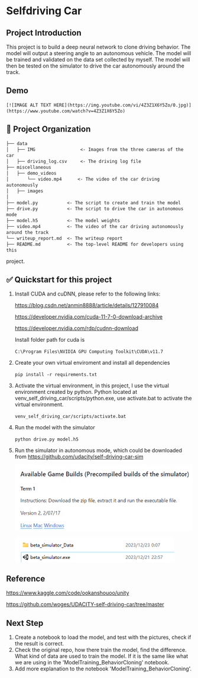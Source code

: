 # Selfdriving Car

## Project Introduction

This project is to build a deep neural network to clone driving behavior. The model will output a steering angle to an autonomous vehicle. The model will be trained and validated on the data set collected by myself. The model will then be tested on the simulator to drive the car autonomously around the track.

## Demo

    [![IMAGE ALT TEXT HERE](https://img.youtube.com/vi/4Z3Z1X6Y5Zo/0.jpg)](https://www.youtube.com/watch?v=4Z3Z1X6Y5Zo)

## 📂 Project Organization

    ├── data
    │   ├── IMG                 <- Images from the three cameras of the car
    │   ├── driving_log.csv     <- The driving log file
    ├── miscellaneous
    │   ├── demo_videos
    │       └── video.mp4      <- The video of the car driving autonomously 
    │   ├── images
    │
    ├── model.py           <- The script to create and train the model
    ├── drive.py           <- The script to drive the car in autonomous mode
    ├── model.h5           <- The model weights
    ├── video.mp4          <- The video of the car driving autonomously around the track
    └── writeup_report.md  <- The writeup report
    ├── README.md          <- The top-level README for developers using this 
project.

## ✅ Quickstart for this project

1. Install CUDA and cuDNN, please refer to the following links:

   <https://blog.csdn.net/anmin8888/article/details/127910084>

   <https://developer.nvidia.com/cuda-11-7-0-download-archive>

   <https://developer.nvidia.com/rdp/cudnn-download>

    Install folder path for cuda is

    `C:\Program Files\NVIDIA GPU Computing Toolkit\CUDA\v11.7`
2. Create your own virtual enviroment and install all dependencies

   `pip install -r requirements.txt`
3. Activate the virtual environment, in this project, I use the virtual   environment created by python. Python located at venv_self_driving_car/scripts/python.exe, use activate.bat to activate the virtual environment.

   `venv_self_driving_car/scripts/activate.bat`
4. Run the model with the simulator

   `python drive.py model.h5`
5. Run the simulator in autonomous mode, which could be downloaded from <https://github.com/udacity/self-driving-car-sim>

   ![Alt text](miscellaneous/images/downloadlinksimulator.png)

   ![Alt text](miscellaneous/images/simulator.png)

## Reference

<https://www.kaggle.com/code/ookanshouoo/unity>

<https://github.com/woges/UDACITY-self-driving-car/tree/master>

## Next Step

1. Create a notebook to load the model, and test with the pictures, check if the result is correct.
2. Check the original repo, how there train the model, find the difference. What kind of data are used to train the model. If it is the same like what we are using in the 'ModelTraining_BehaviorCloning' notebook.
3. Add more explanation to the notebook 'ModelTraining_BehaviorCloning'.
